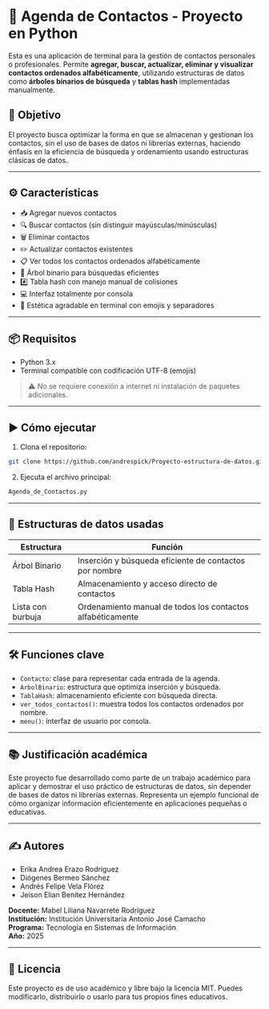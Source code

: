 
# 📒 Agenda de Contactos - Proyecto en Python

Esta es una aplicación de terminal para la gestión de contactos personales o profesionales. Permite **agregar, buscar, actualizar, eliminar y visualizar contactos ordenados alfabéticamente**, utilizando estructuras de datos como **árboles binarios de búsqueda** y **tablas hash** implementadas manualmente.

## 🎯 Objetivo

El proyecto busca optimizar la forma en que se almacenan y gestionan los contactos, sin el uso de bases de datos ni librerías externas, haciendo énfasis en la eficiencia de búsqueda y ordenamiento usando estructuras clásicas de datos.

---

## ⚙️ Características

- 📥 Agregar nuevos contactos
- 🔍 Buscar contactos (sin distinguir mayúsculas/minúsculas)
- 🗑️ Eliminar contactos
- ✏️ Actualizar contactos existentes
- 📋 Ver todos los contactos ordenados alfabéticamente
- 🌲 Árbol binario para búsquedas eficientes
- #️⃣ Tabla hash con manejo manual de colisiones
- 💻 Interfaz totalmente por consola
- 🎨 Estética agradable en terminal con emojis y separadores

---

## 📦 Requisitos

- Python 3.x
- Terminal compatible con codificación UTF-8 (emojis)

> ⚠️ No se requiere conexión a internet ni instalación de paquetes adicionales.

---

## ▶️ Cómo ejecutar

1. Clona el repositorio:

```bash
git clone https://github.com/andrespick/Proyecto-estructura-de-datos.git
```

2. Ejecuta el archivo principal:

```bash
Agenda_de_Contactos.py
```

---

## 🧠 Estructuras de datos usadas

| Estructura           | Función                                                      |
|----------------------|--------------------------------------------------------------|
| Árbol Binario        | Inserción y búsqueda eficiente de contactos por nombre       |
| Tabla Hash           | Almacenamiento y acceso directo de contactos                 |
| Lista con burbuja    | Ordenamiento manual de todos los contactos alfabéticamente   |

---

## 🛠️ Funciones clave

- `Contacto`: clase para representar cada entrada de la agenda.
- `ArbolBinario`: estructura que optimiza inserción y búsqueda.
- `TablaHash`: almacenamiento eficiente con búsqueda directa.
- `ver_todos_contactos()`: muestra todos los contactos ordenados por nombre.
- `menu()`: interfaz de usuario por consola.

---

## 📚 Justificación académica

Este proyecto fue desarrollado como parte de un trabajo académico para aplicar y demostrar el uso práctico de estructuras de datos, sin depender de bases de datos ni librerías externas. Representa un ejemplo funcional de cómo organizar información eficientemente en aplicaciones pequeñas o educativas.

---

## ✍️ Autores

- Erika Andrea Erazo Rodríguez  
- Diógenes Bermeo Sánchez  
- Andrés Felipe Vela Flórez  
- Jeison Elian Benítez Hernández  

**Docente:** Mabel Liliana Navarrete Rodríguez  
**Institución:** Institución Universitaria Antonio José Camacho  
**Programa:** Tecnología en Sistemas de Información  
**Año:** 2025

---

## 📄 Licencia

Este proyecto es de uso académico y libre bajo la licencia MIT. Puedes modificarlo, distribuirlo o usarlo para tus propios fines educativos.
